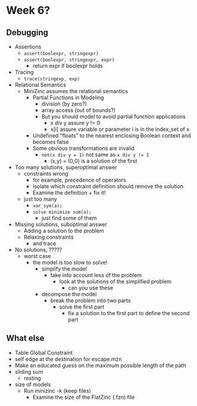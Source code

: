 # Week 6?
## Debugging
+ Assertions
    * `assert(boolexpr, stringexpr)`
    * `assert(boolexpr, stringexpr, expr)`
        - return expr if boolexpr holds
+ Tracing
    * `trace(stringexp, exp)`
+ Relational Semantics
    * MiniZinc assumes the relational semantics
        - Partial Functions in Modeling
            + division (by zero?)
            + array access (out of bounds?)
            + But you should model to avoid partial function applications
                * x div y assure y != 0
                * x[i] assure variable or parameter i is in the index_set of x
        - Undefined “floats” to the nearest enclosing Boolean context and becomes false
        - Some obvious transformations are invalid
            + `not(x div y = 1)` not same as `x div y != 1` 
                * (x,y) = (0,0) is a solution of the first
+ Too many solutions, superoptimal answer
    * constraints wrong
        - for example, precedence of operators
        - Isolate which constraint definition should remove the solution
        - Examine the definition + fix it!
    * just too many
        - `var_sym(a);`
        - `solve minimize sum(a);`
            + just find some of them
+ Missing solutions, suboptimal answer
    * Adding a solution to the problem
    * Relaxing constraints
        - and trace
+ No solutions, ?????
    * worst case
        - the model is too slow to solve!
            + simplify the model
                * take into account less of the problem
                    - look at the solutions of the simplified problem
                        + can you use these
            + decompose the model
                * break the problem into two parts
                    - solve the first part
                        + fix a solution to the first part to define the second part

## What else
+ Table Global Constraint
+ self edge at the destination for escape.mzn
+ Make an educated guess on the maximum possible length of the path
+ sliding sum
    * resting
+ size of models
    * Run minizinc -k (keep files)
        - Examine the size of the FlatZinc (.fzn) file